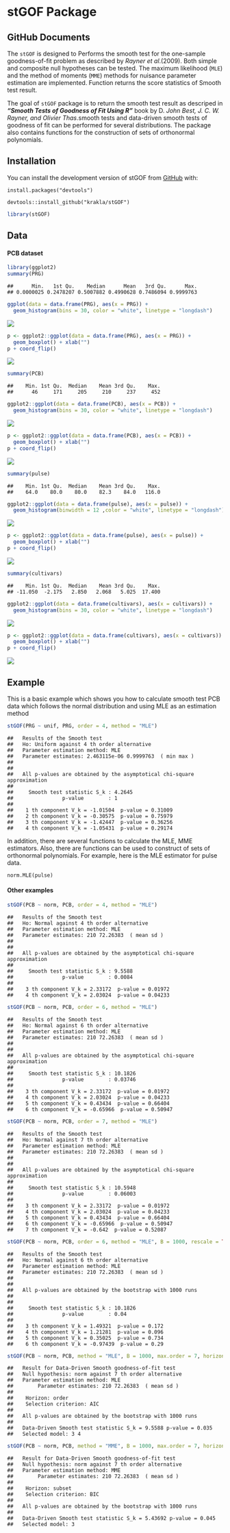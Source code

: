 stGOF Package
================

## GitHub Documents

The `stGOF` is designed to Performs the smooth test for the one-sample
goodness-of-fit problem as described by *Rayner et al*.(2009). Both
simple and composite null hypotheses can be tested. The maximum
likelihood (`MLE`) and the method of moments (`MME`) methods for
nuisance parameter estimation are implemented. Function returns the
score statistics of Smooth test result.

The goal of `stGOF` package is to return the smooth test result as
descriped in ***“Smooth Tests of Goodness of Fit Using R”*** book by D.
*John Best, J. C. W. Rayner, and Olivier Thas*.smooth tests and
data-driven smooth tests of goodness of fit can be performed for several
distributions. The package also contains functions for the construction
of sets of orthonormal polynomials.

## Installation

You can install the development version of stGOF from
[GitHub](https://github.com/krakla/stGOF) with:

`install.packages("devtools")`

`devtools::install_github("krakla/stGOF")`

``` r
library(stGOF)
```

## Data

#### PCB dataset

``` r
library(ggplot2)
summary(PRG)
```

    ##      Min.   1st Qu.    Median      Mean   3rd Qu.      Max. 
    ## 0.0000025 0.2478207 0.5007882 0.4990628 0.7486094 0.9999763

``` r
ggplot(data = data.frame(PRG), aes(x = PRG)) + 
  geom_histogram(bins = 30, color = "white", linetype = "longdash")
```

![](README_files/figure-gfm/unnamed-chunk-2-1.png)<!-- -->

``` r
p <- ggplot2::ggplot(data = data.frame(PRG), aes(x = PRG)) + 
  geom_boxplot() + xlab("")
p + coord_flip()
```

![](README_files/figure-gfm/unnamed-chunk-2-2.png)<!-- -->

``` r
summary(PCB)
```

    ##    Min. 1st Qu.  Median    Mean 3rd Qu.    Max. 
    ##      46     171     205     210     237     452

``` r
ggplot2::ggplot(data = data.frame(PCB), aes(x = PCB)) + 
  geom_histogram(bins = 30, color = "white", linetype = "longdash")
```

![](README_files/figure-gfm/unnamed-chunk-3-1.png)<!-- -->

``` r
p <- ggplot2::ggplot(data = data.frame(PCB), aes(x = PCB)) + 
  geom_boxplot() + xlab("")
p + coord_flip()
```

![](README_files/figure-gfm/unnamed-chunk-3-2.png)<!-- -->

``` r
summary(pulse)
```

    ##    Min. 1st Qu.  Median    Mean 3rd Qu.    Max. 
    ##    64.0    80.0    80.0    82.3    84.0   116.0

``` r
ggplot2::ggplot(data = data.frame(pulse), aes(x = pulse)) + 
  geom_histogram(binwidth = 12 ,color = "white", linetype = "longdash")
```

![](README_files/figure-gfm/unnamed-chunk-4-1.png)<!-- -->

``` r
p <- ggplot2::ggplot(data = data.frame(pulse), aes(x = pulse)) + 
  geom_boxplot() + xlab("")
p + coord_flip()
```

![](README_files/figure-gfm/unnamed-chunk-4-2.png)<!-- -->

``` r
summary(cultivars)
```

    ##    Min. 1st Qu.  Median    Mean 3rd Qu.    Max. 
    ## -11.050  -2.175   2.850   2.068   5.025  17.400

``` r
ggplot2::ggplot(data = data.frame(cultivars), aes(x = cultivars)) + 
  geom_histogram(bins = 30, color = "white", linetype = "longdash")
```

![](README_files/figure-gfm/unnamed-chunk-5-1.png)<!-- -->

``` r
p <- ggplot2::ggplot(data = data.frame(cultivars), aes(x = cultivars)) + 
  geom_boxplot() + xlab("")
p + coord_flip()
```

![](README_files/figure-gfm/unnamed-chunk-5-2.png)<!-- -->

## Example

This is a basic example which shows you how to calculate smooth test PCB
data which follows the normal distribution and using MLE as an
estimation method

``` r
stGOF(PRG ~ unif, PRG, order = 4, method = "MLE")
```

    ##   Results of the Smooth test
    ##   Ho: Uniform against 4 th order alternative
    ##   Parameter estimation method: MLE 
    ##   Parameter estimates: 2.463115e-06 0.9999763  ( min max )
    ## 
    ## 
    ##   All p-values are obtained by the asymptotical chi-square approximation 
    ## 
    ##     Smooth test statistic S_k : 4.2645 
    ##                p-value        : 1 
    ## 
    ##    1 th component V_k = -1.01504  p-value = 0.31009 
    ##    2 th component V_k = -0.30575  p-value = 0.75979 
    ##    3 th component V_k = -1.42447  p-value = 0.36256 
    ##    4 th component V_k = -1.05431  p-value = 0.29174

In addition, there are several functions to calculate the MLE, MME
estimators. Also, there are functions can be used to construct of sets
of orthonormal polynomials. For example, here is the MLE estimator for
pulse data.

`norm.MLE(pulse)`

#### Other examples

``` r
stGOF(PCB ~ norm, PCB, order = 4, method = "MLE")
```

    ##   Results of the Smooth test
    ##   Ho: Normal against 4 th order alternative
    ##   Parameter estimation method: MLE 
    ##   Parameter estimates: 210 72.26383  ( mean sd )
    ## 
    ## 
    ##   All p-values are obtained by the asymptotical chi-square approximation 
    ## 
    ##     Smooth test statistic S_k : 9.5588 
    ##                p-value        : 0.0084 
    ## 
    ##    3 th component V_k = 2.33172  p-value = 0.01972 
    ##    4 th component V_k = 2.03024  p-value = 0.04233

``` r
stGOF(PCB ~ norm, PCB, order = 6, method = "MLE")
```

    ##   Results of the Smooth test
    ##   Ho: Normal against 6 th order alternative
    ##   Parameter estimation method: MLE 
    ##   Parameter estimates: 210 72.26383  ( mean sd )
    ## 
    ## 
    ##   All p-values are obtained by the asymptotical chi-square approximation 
    ## 
    ##     Smooth test statistic S_k : 10.1826 
    ##                p-value        : 0.03746 
    ## 
    ##    3 th component V_k = 2.33172  p-value = 0.01972 
    ##    4 th component V_k = 2.03024  p-value = 0.04233 
    ##    5 th component V_k = 0.43434  p-value = 0.66404 
    ##    6 th component V_k = -0.65966  p-value = 0.50947

``` r
stGOF(PCB ~ norm, PCB, order = 7, method = "MLE")
```

    ##   Results of the Smooth test
    ##   Ho: Normal against 7 th order alternative
    ##   Parameter estimation method: MLE 
    ##   Parameter estimates: 210 72.26383  ( mean sd )
    ## 
    ## 
    ##   All p-values are obtained by the asymptotical chi-square approximation 
    ## 
    ##     Smooth test statistic S_k : 10.5948 
    ##                p-value        : 0.06003 
    ## 
    ##    3 th component V_k = 2.33172  p-value = 0.01972 
    ##    4 th component V_k = 2.03024  p-value = 0.04233 
    ##    5 th component V_k = 0.43434  p-value = 0.66404 
    ##    6 th component V_k = -0.65966  p-value = 0.50947 
    ##    7 th component V_k = -0.642  p-value = 0.52087

``` r
stGOF(PCB ~ norm, PCB, order = 6, method = "MLE", B = 1000, rescale = TRUE)
```

    ##   Results of the Smooth test
    ##   Ho: Normal against 6 th order alternative
    ##   Parameter estimation method: MLE 
    ##   Parameter estimates: 210 72.26383  ( mean sd )
    ## 
    ## 
    ##   All p-values are obtained by the bootstrap with 1000 runs
    ## 
    ## 
    ##     Smooth test statistic S_k : 10.1826 
    ##                p-value        : 0.04 
    ## 
    ##    3 th component V_k = 1.49321  p-value = 0.172 
    ##    4 th component V_k = 1.21281  p-value = 0.096 
    ##    5 th component V_k = 0.35025  p-value = 0.734 
    ##    6 th component V_k = -0.97439  p-value = 0.29

``` r
stGOF(PCB ~ norm, PCB, method = "MLE", B = 1000, max.order = 7, horizon="order", criterion="AIC")
```

    ##   Result for Data-Driven Smooth goodness-of-fit test
    ##   Null hypothesis: norm against 7 th order alternative
    ##   Parameter estimation method: MLE 
    ##        Parameter estimates: 210 72.26383  ( mean sd )
    ## 
    ##    Horizon: order 
    ##    Selection criterion: AIC 
    ## 
    ##   All p-values are obtained by the bootstrap with 1000 runs
    ## 
    ##   Data-Driven Smooth test statistic S_k = 9.5588 p-value = 0.035 
    ##   Selected model: 3 4

``` r
stGOF(PCB ~ norm, PCB, method = "MME", B = 1000, max.order = 7, horizon="subset", criterion="BIC")
```

    ##   Result for Data-Driven Smooth goodness-of-fit test
    ##   Null hypothesis: norm against 7 th order alternative
    ##   Parameter estimation method: MME 
    ##        Parameter estimates: 210 72.26383  ( mean sd )
    ## 
    ##    Horizon: subset 
    ##    Selection criterion: BIC 
    ## 
    ##   All p-values are obtained by the bootstrap with 1000 runs
    ## 
    ##   Data-Driven Smooth test statistic S_k = 5.43692 p-value = 0.045 
    ##   Selected model: 3
